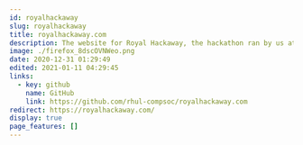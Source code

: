 ```yaml
---
id: royalhackaway
slug: royalhackaway
title: royalhackaway.com
description: The website for Royal Hackaway, the hackathon ran by us at the Computing Society, Royal Holloway, University of London
image: ./firefox_8dscOVNWeo.png
date: 2020-12-31 01:29:49
edited: 2021-01-11 04:29:45
links:
  - key: github
    name: GitHub
    link: https://github.com/rhul-compsoc/royalhackaway.com
redirect: https://royalhackaway.com/
display: true
page_features: []
---
```

